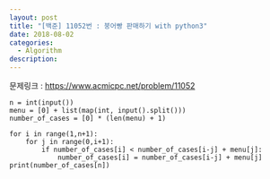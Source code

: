 ```yaml
---
layout: post
title: "[백준] 11052번 : 붕어빵 판매하기 with python3"
date: 2018-08-02
categories:
  - Algorithm
description:
---
```


문제링크 : https://www.acmicpc.net/problem/11052

```python3
n = int(input())
menu = [0] + list(map(int, input().split()))
number_of_cases = [0] * (len(menu) + 1)

for i in range(1,n+1):
    for j in range(0,i+1):
        if number_of_cases[i] < number_of_cases[i-j] + menu[j]:
            number_of_cases[i] = number_of_cases[i-j] + menu[j]
print(number_of_cases[n])
```
